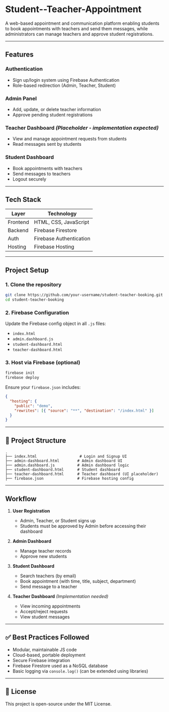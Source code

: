 # Student--Teacher-Appointment

A web-based appointment and communication platform enabling students to book appointments with teachers and send them messages, while administrators can manage teachers and approve student registrations.

---

## Features

### Authentication
- Sign up/login system using Firebase Authentication
- Role-based redirection (Admin, Teacher, Student)

###  Admin Panel
- Add, update, or delete teacher information
- Approve pending student registrations

###  Teacher Dashboard *(Placeholder - implementation expected)*
- View and manage appointment requests from students
- Read messages sent by students

###  Student Dashboard
- Book appointments with teachers
- Send messages to teachers
- Logout securely

---

##  Tech Stack

| Layer       | Technology       |
|-------------|------------------|
| Frontend    | HTML, CSS, JavaScript |
| Backend     | Firebase Firestore |
| Auth        | Firebase Authentication |
| Hosting     | Firebase Hosting |

---

##  Project Setup

### 1. Clone the repository
```bash
git clone https://github.com/your-username/student-teacher-booking.git
cd student-teacher-booking
```

### 2. Firebase Configuration
Update the Firebase config object in all `.js` files:
- `index.html`
- `admin.dashboard.js`
- `student-dashboard.html`
- `teacher-dashboard.html`

### 3. Host via Firebase (optional)
```bash
firebase init
firebase deploy
```

Ensure your `firebase.json` includes:
```json
{
  "hosting": {
    "public": "demo",
    "rewrites": [{ "source": "**", "destination": "/index.html" }]
  }
}
```

---

## 📂 Project Structure

```
.
├── index.html                   # Login and Signup UI
├── admin-dashboard.html        # Admin dashboard UI
├── admin.dashboard.js          # Admin dashboard logic
├── student-dashboard.html      # Student dashboard
├── teacher-dashboard.html      # Teacher dashboard (UI placeholder)
├── firebase.json               # Firebase hosting config
```

---

##  Workflow

1. **User Registration**  
   - Admin, Teacher, or Student signs up
   - Students must be approved by Admin before accessing their dashboard

2. **Admin Dashboard**  
   - Manage teacher records
   - Approve new students

3. **Student Dashboard**  
   - Search teachers (by email)
   - Book appointment (with time, title, subject, department)
   - Send message to a teacher

4. **Teacher Dashboard** *(Implementation needed)*  
   - View incoming appointments
   - Accept/reject requests
   - View student messages

---

## ✅ Best Practices Followed

- Modular, maintainable JS code
- Cloud-based, portable deployment
- Secure Firebase integration
- Firebase Firestore used as a NoSQL database
- Basic logging via `console.log()` (can be extended using libraries)

---


## 📝 License

This project is open-source under the MIT License.
